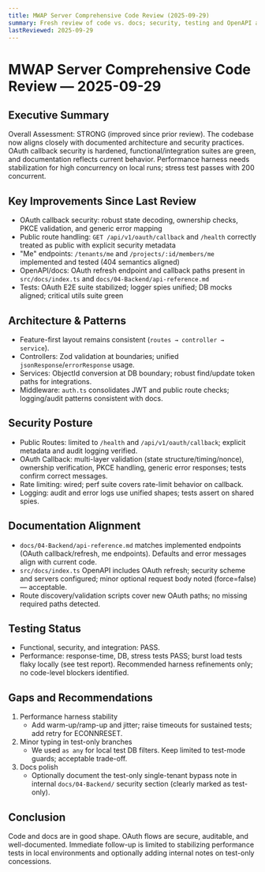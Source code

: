 ```yaml
---
title: MWAP Server Comprehensive Code Review (2025-09-29)
summary: Fresh review of code vs. docs; security, testing and OpenAPI alignment post-OAuth stabilization
lastReviewed: 2025-09-29
---
```


# MWAP Server Comprehensive Code Review — 2025-09-29

## Executive Summary
Overall Assessment: STRONG (improved since prior review). The codebase now aligns closely with documented architecture and security practices. OAuth callback security is hardened, functional/integration suites are green, and documentation reflects current behavior. Performance harness needs stabilization for high concurrency on local runs; stress test passes with 200 concurrent.

## Key Improvements Since Last Review
- OAuth callback security: robust state decoding, ownership checks, PKCE validation, and generic error mapping
- Public route handling: `GET /api/v1/oauth/callback` and `/health` correctly treated as public with explicit security metadata
- "Me" endpoints: `/tenants/me` and `/projects/:id/members/me` implemented and tested (404 semantics aligned)
- OpenAPI/docs: OAuth refresh endpoint and callback paths present in `src/docs/index.ts` and `docs/04-Backend/api-reference.md`
- Tests: OAuth E2E suite stabilized; logger spies unified; DB mocks aligned; critical utils suite green

## Architecture & Patterns
- Feature-first layout remains consistent (`routes → controller → service`).
- Controllers: Zod validation at boundaries; unified `jsonResponse`/`errorResponse` usage.
- Services: ObjectId conversion at DB boundary; robust find/update token paths for integrations.
- Middleware: `auth.ts` consolidates JWT and public route checks; logging/audit patterns consistent with docs.

## Security Posture
- Public Routes: limited to `/health` and `/api/v1/oauth/callback`; explicit metadata and audit logging verified.
- OAuth Callback: multi-layer validation (state structure/timing/nonce), ownership verification, PKCE handling, generic error responses; tests confirm correct messages.
- Rate limiting: wired; perf suite covers rate-limit behavior on callback.
- Logging: audit and error logs use unified shapes; tests assert on shared spies.

## Documentation Alignment
- `docs/04-Backend/api-reference.md` matches implemented endpoints (OAuth callback/refresh, me endpoints). Defaults and error messages align with current code.
- `src/docs/index.ts` OpenAPI includes OAuth refresh; security scheme and servers configured; minor optional request body noted (force=false) — acceptable.
- Route discovery/validation scripts cover new OAuth paths; no missing required paths detected.

## Testing Status
- Functional, security, and integration: PASS.
- Performance: response-time, DB, stress tests PASS; burst load tests flaky locally (see test report). Recommended harness refinements only; no code-level blockers identified.

## Gaps and Recommendations
1) Performance harness stability
   - Add warm-up/ramp-up and jitter; raise timeouts for sustained tests; add retry for ECONNRESET.
2) Minor typing in test-only branches
   - We used `as any` for local test DB filters. Keep limited to test-mode guards; acceptable trade-off.
3) Docs polish
   - Optionally document the test-only single-tenant bypass note in internal `docs/04-Backend/` security section (clearly marked as test-only).

## Conclusion
Code and docs are in good shape. OAuth flows are secure, auditable, and well-documented. Immediate follow-up is limited to stabilizing performance tests in local environments and optionally adding internal notes on test-only concessions.



